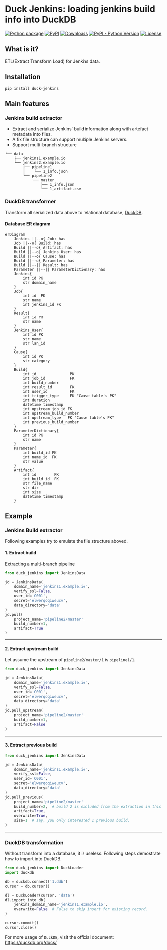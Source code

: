 # Duck Jenkins: loading jenkins build info into DuckDB
[![Python package][gh-action-python-package-badge]][gh-action-python-package]
[![PyPI][pypi-latest-release-badge]][pypi]
[![Downloads][pepy-downloads-badge]][pepy-downloads-link]
[![PyPI - Python Version][pypi-python-versions-badge]][pypi]
[![License][license-badge]][license-link]

## What is it?

ETL(Extract Transform Load) for Jenkins data.

## Installation

```shell
pip install duck-jenkins
```

## Main features

### Jenkins build extractor
  - Extract and serialize Jenkins' build information along with artefact metadata into files.
  - A fix file structure can support multiple Jenkins servers.
  - Support multi-branch structure
```text
└── data
    ├── jenkins1.example.io
    └── jenkins2.example.io
        ├── pipeline1
        │    └── 1_info.json
        └── pipeline2
            └── master
                ├── 1_info.json
                └── 1_artifact.csv
```
### DuckDB transformer
Transform all serialized data above to relational database, [DuckDB](https://duckdb.org/).

#### Database ER diagram
```mermaid
erDiagram
    Jenkins ||--o{ Job: has
    Job ||--o{ Build: has
    Build ||--o{ Artifact: has
    Build ||--o| Jenkins_User: has
    Build ||--o{ Cause: has
    Build ||--o{ Parameter: has
    Build ||--|| Result: has
    Parameter ||--|| ParameterDictionary: has
    Jenkins{
        int id PK
        str domain_name
    }
    Job{
        int id  PK
        str name
        int jenkins_id FK
    }
    Result{
        int id PK
        str name
    }
    Jenkins_User{
        int id PK
        str name
        str lan_id
    }
    Cause{
        int id PK
        str category
    }
    Build{
        int id               PK
        int job_id           FK
        int build_number
        int result_id        FK
        int user_id          FK 
        int trigger_type     FK "Cause table's PK"
        int duration
        datetime timestamp
        int upstream_job_id FK
        int upstream_build_number
        int upstream_type   FK "Cause table's PK"
        int previous_build_number
    }
    ParameterDictionary{
        int id PK
        str name
    }
    Parameter{
        int build_id FK
        int name_id  FK
        str value
    }
    Artifact{
        int id        PK
        int build_id  FK
        str file_name
        str dir
        int size
        datetime timestamp
    }
```

## Example
### Jenkins Build extractor
Following examples try to emulate the file structure aboved.

#### 1. Extract build
Extracting a multi-branch pipeline
```python
from duck_jenkins import JenkinsData

jd = JenkinsData(
    domain_name='jenkins1.example.io',
    verify_ssl=False,
    user_id='C001',
    secret='elwerqoqiweucv',
    data_directory='data'
)
jd.pull(
    project_name='pipeline2/master',
    build_number=1,
    artifact=True
)
```
---

#### 2. Extract upstream build
Let assume the upstream of `pipeline2/master/1` is `pipeline1/1`.
```python
from duck_jenkins import JenkinsData

jd = JenkinsData(
    domain_name='jenkins1.example.io',
    verify_ssl=False,
    user_id='C001',
    secret='elwerqoqiweucv',
    data_directory='data'
)
jd.pull_upstream(
    project_name='pipeline2/master',
    build_number=1,
    artifact=False
)
```
---
#### 3. Extract previous build
```python
from duck_jenkins import JenkinsData

jd = JenkinsData(
    domain_name='jenkins1.example.io',
    verify_ssl=False,
    user_id='C001',
    secret='elwerqoqiweucv',
    data_directory='data'
)
jd.pull_previous(
    project_name='pipeline2/master',
    build_number=2,  # build 2 is excluded from the extraction in this function. 
    artifact=True,
    overwrite=True,
    size=1  # say, you only interested 1 previous build.
)
```
---
### DuckDB transformation
Without transform into a database, it is useless. Following steps demostrate how to import into DuckDB.
```python
from duck_jenkins import DuckLoader
import duckdb

db = duckdb.connect('1.ddb')
cursor = db.cursor()

dl = DuckLoader(cursor, 'data')
dl.import_into_db(
    jenkins_domain_name='jenkins1.example.io', 
    overwrite=False  # False to skip insert for existing record.
)

cursor.commit()
cursor.close()
```
For more usage of `DuckDB`, visit the official document:
https://duckdb.org/docs/


[gh-action-python-package]: https://github.com/maxleow/duck_jenkins/actions/workflows/python-package.yml
[gh-action-python-package-badge]: https://github.com/maxleow/duck_jenkins/actions/workflows/python-package.yml/badge.svg
[license-badge]: https://img.shields.io/badge/License-MIT-blue.svg
[license-link]: https://github.com/maxleow/duck_jenkins/blob/main/LICENSE
[pypi]: https://pypi.org/project/duck-jenkins/
[pypi-latest-release-badge]: https://img.shields.io/pypi/v/duck-jenkins?color=blue&label=pypi&logo=version
[pypi-python-versions-badge]: https://img.shields.io/pypi/pyversions/duck-jenkins.svg
[pepy-downloads-badge]: https://static.pepy.tech/personalized-badge/duck-jenkins?period=total&units=international_system&left_color=gray&right_color=blue&left_text=Downloads
[pepy-downloads-link]: https://pepy.tech/project/duck-jenkins
